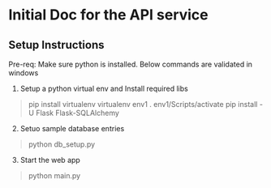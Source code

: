 # Initial Doc for the API service


## Setup Instructions

Pre-req: Make sure python is installed. Below commands are validated in windows

1. Setup a python virtual env and Install required libs 

> pip install virtualenv
> virtualenv env1
> . env1/Scripts/activate
>    pip install -U Flask Flask-SQLAlchemy

2. Setuo sample database entries 
> python db_setup.py

3. Start the web app 

> python main.py